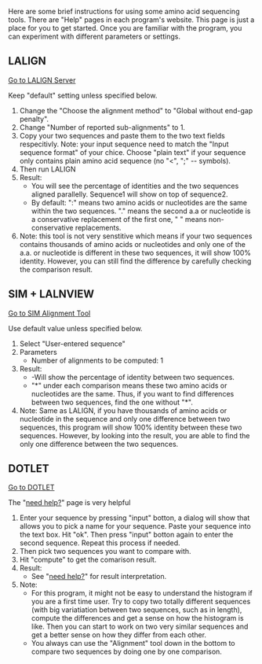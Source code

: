 Here are some brief instructions for using some amino acid sequencing
tools. There are \"Help\" pages in each program\'s website. This page is
just a place for you to get started. Once you are familiar with the
program, you can experiment with different parameters or settings.

LALIGN
------

[Go to LALIGN
Server](http://www.ch.embnet.org/software/LALIGN_form.html)

Keep \"default\" setting unless specified below.

1.  Change the \"Choose the alignment method\" to \"Global without
    end-gap penalty\".
2.  Change \"Number of reported sub-alignments\" to 1.
3.  Copy your two sequences and paste them to the two text fields
    respecitivly. Note: your input sequence need to match the \"Input
    sequence format\" of your chice. Choose \"plain text\" if your
    sequence only contains plain amino acid sequence (no \"\<\", \";\"
    \-- symbols).
4.  Then run LALIGN
5.  Result:
    -   You will see the percentage of identities and the two sequences
        aligned parallelly. Sequence1 will show on top of sequence2.
    -   By default: \":\" means two amino acids or nucleotides are the
        same within the two sequences. \".\" means the second a.a or
        nucleotide is a conservative replacement of the first one, \" \"
        means non-conservative replacements.
6.  Note: this tool is not very senstitive which means if your two
    sequences contains thousands of amino acids or nucleotides and only
    one of the a.a. or nucleotide is different in these two sequences,
    it will show 100% identity. However, you can still find the
    difference by carefully checking the comparison result.

SIM + LALNVIEW
--------------

[Go to SIM Alignment Tool](http://web.expasy.org/error/removed.html)

Use default value unless specified below.

1.  Select \"User-entered sequence\"
2.  Parameters
    -   Number of alignments to be computed: 1
3.  Result:
    -   -Will show the percentage of identity between two sequences.
    -   \"\*\" under each comparison means these two amino acids or
        nucleotides are the same. Thus, if you want to find differences
        between two sequences, find the one without \"\*\".
4.  Note: Same as LALIGN, if you have thousands of amino acids or
    nucleotide in the sequence and only one difference between two
    sequences, this program will show 100% identity between these two
    sequences. However, by looking into the result, you are able to find
    the only one difference between the two sequences.

DOTLET
------

[Go to DOTLET](http://alggen.lsi.upc.es/softpublic/dotlet/Dotlet.html)

The \"[need
help?](http://ccg.vital-it.ch/java/dotlet/dotlet_help.html)\" page is
very helpful

1.  Enter your sequence by pressing \"input\" botton, a dialog will show
    that allows you to pick a name for your sequence. Paste your
    sequence into the text box. Hit \"ok\". Then press \"input\" botton
    again to enter the second sequence. Repeat this process if needed.
2.  Then pick two sequences you want to compare with.
3.  Hit \"compute\" to get the comarison result.
4.  Result:
    -   See \"[need
        help?](http://ccg.vital-it.ch/java/dotlet/dotlet_help.html)\"
        for result interpretation.
5.  Note:
    -   For this program, it might not be easy to understand the
        histogram if you are a first time user. Try to copy two totally
        different sequences (with big variatiation between two
        sequences, such as in length), compute the differences and get a
        sense on how the histogram is like. Then you can start to work
        on two very similar sequences and get a better sense on how they
        differ from each other.
    -   You always can use the \"Alignment\" tool down in the bottom to
        compare two sequences by doing one by one comparison.
